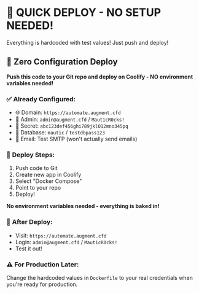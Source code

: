 # 🚀 QUICK DEPLOY - NO SETUP NEEDED!

Everything is hardcoded with test values! Just push and deploy!

## 🎯 **Zero Configuration Deploy**

**Push this code to your Git repo and deploy on Coolify - NO environment variables needed!**

### ✅ **Already Configured:**
- 🌐 Domain: `https://automate.augment.cfd`
- 👤 Admin: `admin@augment.cfd` / `Maut1cR0cks!`
- 🔑 Secret: `abc123def456ghi789jkl012mno345pq`
- 💾 Database: `mautic` / `testdbpass123`
- 📧 Email: Test SMTP (won't actually send emails)

### 🚀 **Deploy Steps:**
1. Push code to Git
2. Create new app in Coolify
3. Select "Docker Compose"
4. Point to your repo
5. Deploy! 

**No environment variables needed - everything is baked in!**

### 🎉 **After Deploy:**
- Visit: `https://automate.augment.cfd`
- Login: `admin@augment.cfd` / `Maut1cR0cks!`
- Test it out!

### ⚠️ **For Production Later:**
Change the hardcoded values in `Dockerfile` to your real credentials when you're ready for production.
